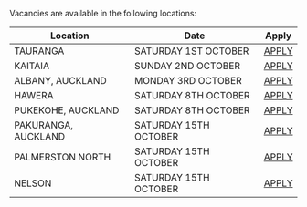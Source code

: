 Vacancies are available in the following locations:

| Location | Date | Apply |
|---|---|---|
| TAURANGA | SATURDAY 1ST OCTOBER | [APPLY](mailto:tfaala@rgis.co.nz?subject=TAURANGA%20-%20SATURDAY%201ST%20OCTOBER) |
| KAITAIA | SUNDAY 2ND OCTOBER | [APPLY](mailto:tfaala@rgis.co.nz?subject=KAITAIA%20-%20SUNDAY%202ND%20OCTOBER) |
| ALBANY, AUCKLAND | MONDAY 3RD OCTOBER | [APPLY](mailto:tfaala@rgis.co.nz?subject=ALBANY%20-%20MONDAY%203RD%20OCTOBER) |
| HAWERA | SATURDAY 8TH OCTOBER | [APPLY](mailto:tfaala@rgis.co.nz?subject=HAWERA%20-%20SATURDAY%208TH%20OCTOBER) |
| PUKEKOHE, AUCKLAND | SATURDAY 8TH OCTOBER | [APPLY](mailto:tfaala@rgis.co.nz?subject=PUKEKOHE%20-%20SATURDAY%208TH%20OCTOBER) |
| PAKURANGA, AUCKLAND | SATURDAY 15TH OCTOBER | [APPLY](mailto:tfaala@rgis.co.nz?subject=PAKURANGA%20-%20SATURDAY%2015TH%20OCTOBER) |
| PALMERSTON NORTH | SATURDAY 15TH OCTOBER | [APPLY](mailto:tfaala@rgis.co.nz?subject=PALMERSTON%20NORTH%20-%20SATURDAY%2015TH%20OCTOBER) |
| NELSON | SATURDAY 15TH OCTOBER | [APPLY](mailto:tfaala@rgis.co.nz?subject=NELSON%20%20-%20SATURDAY%2015TH%20OCTOBER) |
